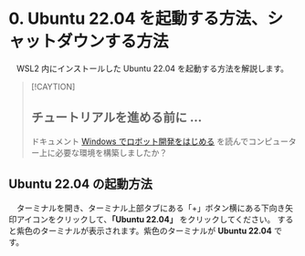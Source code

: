 # 0. Ubuntu 22.04 を起動する方法、シャットダウンする方法
　WSL2 内にインストールした Ubuntu 22.04 を起動する方法を解説します。

> [!CAYTION]
> ## チュートリアルを進める前に ...
> ドキュメント [Windows でロボット開発をはじめる](/windows/hostsetup.md) を読んでコンピューター上に必要な環境を構築しましたか？

## Ubuntu 22.04 の起動方法
　ターミナルを開き、ターミナル上部タブにある「+」ボタン横にある下向き矢印アイコンをクリックして、**「Ubuntu 22.04」** をクリックしてください。
すると紫色のターミナルが表示されます。紫色のターミナルが **Ubuntu 22.04** です。
